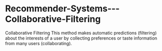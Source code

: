 # Recommender-Systems---Collaborative-Filtering
Collaborative Filtering This method makes automatic predictions (filtering) about the interests of a user by collecting preferences or taste information from many users (collaborating).
